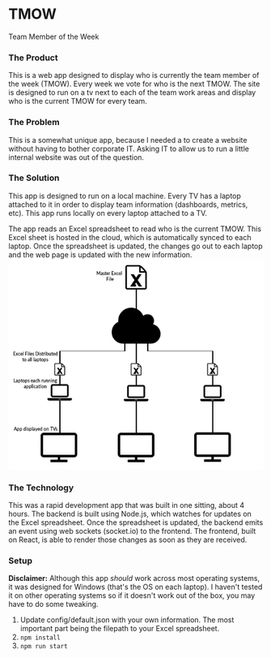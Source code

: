 # TMOW
Team Member of the Week

### The Product
This is a web app designed to display who is currently the team member of the week (TMOW). Every week we vote for who is the next TMOW. The site is designed to run on a tv next to each of the team work areas and display who is the current TMOW for every team.

### The Problem
This is a somewhat unique app, because I needed a to create a website without having to bother corporate IT. Asking IT to allow us to run a little internal website was out of the question.

### The Solution
This app is designed to run on a local machine. Every TV has a laptop attached to it in order to display team information (dashboards, metrics, etc). This app runs locally on every laptop attached to a TV.

The app reads an Excel spreadsheet to read who is the current TMOW. This Excel sheet is hosted in the cloud, which is automatically synced to each laptop. Once the spreadsheet is updated, the changes go out to each laptop and the web page is updated with the new information.
![alt text](https://github.com/bretterism/tmow/blob/master/img/tmow-diagram.png "TMOW Diagram")

### The Technology
This was a rapid development app that was built in one sitting, about 4 hours. The backend is built using Node.js, which watches for updates on the Excel spreadsheet. Once the spreadsheet is updated, the backend emits an event using web sockets (socket.io) to the frontend. The frontend, built on React, is able to render those changes as soon as they are received.

### Setup
**Disclaimer:**  Although this app *should* work across most operating systems, it was designed for Windows (that's the OS on each laptop). I haven't tested it on other operating systems so if it doesn't work out of the box, you may have to do some tweaking.

1. Update config/default.json with your own information. The most important part being the filepath to your Excel spreadsheet.
2. `npm install`
3. `npm run start`
